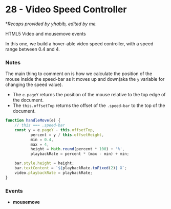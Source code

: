 # 28 - Video Speed Controller

**Recaps provided by yhabib, edited by me.*

HTML5 Video and mousemove events

In this one, we build a hover-able video speed controller, with a speed range between 0.4 and 4.

### Notes
The main thing to comment on is how we calculate the position of the mouse inside the speed-bar as it moves up and down(aka the ```y``` variable for changing the speed value).

* The ```e.pageY``` returns the position of the mouse relative to the top edge of the document.
* The ```this.offsetTop``` returns the offset of the ```.speed-bar``` to the top of the document.

```javascript
function handleMove(e) {
	// this === .speed-bar
	const y = e.pageY - this.offsetTop,
		   percent = y / this.offsetHeight,
		   min = 0.4,
		   max = 4,
		   height = Math.round(percent * 100) + '%',
		   playbackRate = percent * (max - min) + min;

	bar.style.height = height;
	bar.textContent = `${playbackRate.toFixed(2)} X`;
	video.playbackRate = playbackRate;
}
```
### Events
* **mousemove**